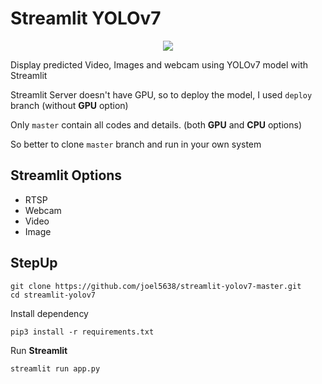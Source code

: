 # Streamlit YOLOv7
<p align="center">
 <img src="https://github.com/naseemap47/streamlit-yolov7/blob/master/sample.jpg">
</p>
Display predicted Video, Images and webcam using YOLOv7 model with Streamlit

Streamlit Server doesn't have GPU, so to deploy the model, I used `deploy` branch (without **GPU** option)

Only `master` contain all codes and details. (both **GPU** and **CPU** options)

So better to clone `master` branch and run in your own system

## Streamlit Options
 - RTSP
 - Webcam
 - Video
 - Image
 ## StepUp
```
git clone https://github.com/joel5638/streamlit-yolov7-master.git
cd streamlit-yolov7
```
Install dependency
```
pip3 install -r requirements.txt
```
Run **Streamlit**
```
streamlit run app.py
```
